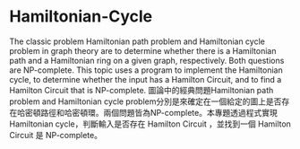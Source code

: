 # Hamiltonian-Cycle
The classic problem Hamiltonian path problem and Hamiltonian cycle problem in graph theory are to determine whether there is a Hamiltonian path and a Hamiltonian ring on a given graph, respectively. Both questions are NP-complete. This topic uses a program to implement the Hamiltonian cycle, to determine whether the input has a Hamilton Circuit, and to find a Hamilton Circuit that is NP-complete.
圖論中的經典問題Hamiltonian path problem and Hamiltonian cycle problem分別是來確定在一個給定的圖上是否存在哈密頓路徑和哈密頓環。兩個問題皆為NP-complete。本專題透過程式實現Hamiltonian cycle，判斷輸入是否存在 Hamilton Circuit ，並找到一個 Hamilton Circuit 是 NP-complete。

